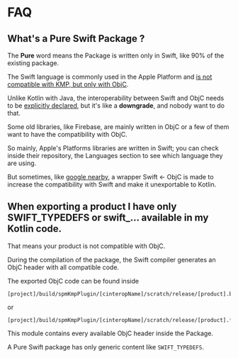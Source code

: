 # FAQ

## **What's a Pure Swift Package ?**

The **Pure** word means the Package is written only in Swift, like 90% of the existing package.

The Swift language is commonly used in the Apple Platform and [is not compatible with KMP, but only with ObjC](https://kotlinlang.org/docs/native-objc-interop.html#importing-swift-objective-c-libraries-to-kotlin).

Unlike Kotlin with Java, the interoperability between Swift and ObjC needs to be [explicitly declared](https://www.hackingwithswift.com/example-code/language/what-is-the-objc-attribute), but it's like a **downgrade**, and nobody want to do that.

Some old libraries, like Firebase, are mainly written in ObjC or a few of them want to have the compatibility with ObjC.

So mainly, Apple's Platforms libraries are written in Swift; you can check inside their repository, the Languages section to see which language they are using.

But sometimes, like [google nearby](https://github.com/frankois944/spm4Kmp/issues/68), a wrapper Swift <- ObjC is made to increase the compatibility with Swift and make it unexportable to Kotlin.

## **When exporting a product I have only SWIFT_TYPEDEFS or swift_... available in my Kotlin code.**

That means your product is not compatible with ObjC.

During the compilation of the package, the Swift compiler generates an ObjC header with all compatible code.

The exported ObjC code can be found inside
```
[project]/build/spmKmpPlugin/[cinteropName]/scratch/release/[product].build/module.modulemap

```

or

```
[project]/build/spmKmpPlugin/[cinteropName]/scratch/release/[product].framework/Modules/module.modulemap
```

This module contains every available ObjC header inside the Package.

A Pure Swift package has only generic content like `SWIFT_TYPEDEFS`.
